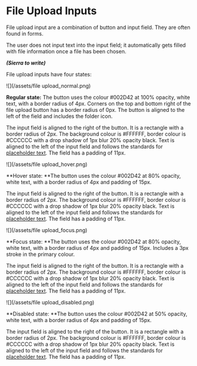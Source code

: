 # File Upload Inputs

File upload input are a combination of button and input field. They are often found in forms.

The user does not input text into the input field; it automatically gets filled with file information once a file has been chosen.

_**\(Sierra to write\)**_

File upload inputs have four states:

![](/assets/file upload_normal.png)

**Regular state:**  The button uses the colour \#002D42 at 100% opacity, white text, with a border radius of 4px. Corners on the top and bottom right of the file upload button has a border radius of 0px. The button is aligned to the left of the field and includes the folder icon.

The input field is aligned to the right of the button. It is a rectangle with a border radius of 2px. The background colour is \#FFFFFF, border colour is \#CCCCCC with a drop shadow of 1px blur 20% opacity black. Text is aligned to the left of the input field and follows the standards for [placeholder text](/typography.md). The field has a padding of 11px.

![](/assets/file upload_hover.png)

**Hover state: **The button uses the colour \#002D42 at 80% opacity, white text, with a border radius of 4px and padding of 15px.

The input field is aligned to the right of the button. It is a rectangle with a border radius of 2px. The background colour is \#FFFFFF, border colour is \#CCCCCC with a drop shadow of 1px blur 20% opacity black. Text is aligned to the left of the input field and follows the standards for [placeholder text](/typography.md). The field has a padding of 11px.

![](/assets/file upload_focus.png)

**Focus state: **The button uses the colour \#002D42 at 80% opacity, white text, with a border radius of 4px and padding of 15px. Includes a 3px stroke in the primary colour.

The input field is aligned to the right of the button. It is a rectangle with a border radius of 2px. The background colour is \#FFFFFF, border colour is \#CCCCCC with a drop shadow of 1px blur 20% opacity black. Text is aligned to the left of the input field and follows the standards for [placeholder text](/typography.md). The field has a padding of 11px.

![](/assets/file upload_disabled.png)

**Disabled state: **The button uses the colour \#002D42 at 50% opacity, white text, with a border radius of 4px and padding of 15px.

The input field is aligned to the right of the button. It is a rectangle with a border radius of 2px. The background colour is \#FFFFFF, border colour is \#CCCCCC with a drop shadow of 1px blur 20% opacity black. Text is aligned to the left of the input field and follows the standards for [placeholder text](/typography.md). The field has a padding of 11px.

